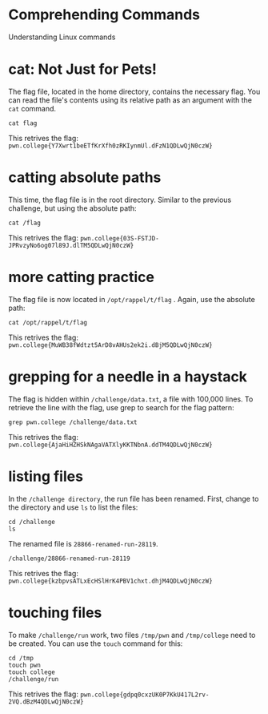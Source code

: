# Comprehending Commands

Understanding Linux commands

# cat: Not Just for Pets!
The flag file, located in the home directory, contains the necessary flag. You can read the file's contents using its relative path as an argument with the `cat` command. 

```
cat flag
```
This retrives the flag: `pwn.college{Y7Xwrt1beETfKrXfh0zRKIynmUl.dFzN1QDLwQjN0czW}`

# catting absolute paths

This time, the flag file is in the root directory. Similar to the previous challenge, but using the absolute path:

```
cat /flag
```

This retrives the flag: `pwn.college{03S-FSTJD-JPRvzyNo6og07l89J.dlTM5QDLwQjN0czW}`

# more catting practice

The flag file is now located in `/opt/rappel/t/flag` . Again, use the absolute path:

```
cat /opt/rappel/t/flag
```

This retrives the flag: `pwn.college{MuWB38fWdtzt5ArD8vAHUs2ek2i.dBjM5QDLwQjN0czW}`

# grepping for a needle in a haystack
The flag is hidden within `/challenge/data.txt`, a file with 100,000 lines. To retrieve the line with the flag, use grep to search for the flag pattern:

```
grep pwn.college /challenge/data.txt
```

This retrives the flag: `pwn.college{AjaHiHZHSkNAgaVATXlyKKTNbnA.ddTM4QDLwQjN0czW}`

# listing files

In the `/challenge directory`, the run file has been renamed. First, change to the directory and use `ls` to list the files:

```
cd /challenge
ls
```

The renamed file is `28866-renamed-run-28119`.

```
/challenge/28866-renamed-run-28119
```
This retrives the flag: `pwn.college{kzbpvsATLxEcHSlHrK4PBV1chxt.dhjM4QDLwQjN0czW}`

# touching files

To make `/challenge/run` work, two files `/tmp/pwn` and `/tmp/college` need to be created. You can use the `touch` command for this:

```
cd /tmp
touch pwn
touch college
/challenge/run
```

This retrives the flag: `pwn.college{gdpq0cxzUK0P7KkU417L2rv-2VQ.dBzM4QDLwQjN0czW}`






